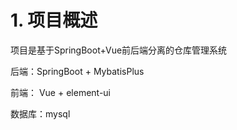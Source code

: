 # 1. 项目概述

项目是基于SpringBoot+Vue前后端分离的仓库管理系统

后端：SpringBoot + MybatisPlus

前端： Vue + element-ui

数据库：mysql



